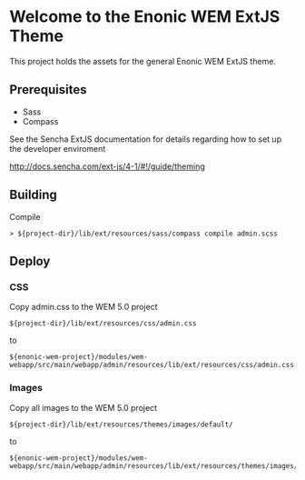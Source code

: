 # Welcome to the Enonic WEM ExtJS Theme

This project holds the assets for the general Enonic WEM ExtJS theme.

## Prerequisites
* Sass
* Compass

See the Sencha ExtJS documentation for details regarding how to set up the developer enviroment

http://docs.sencha.com/ext-js/4-1/#!/guide/theming

## Building

Compile

    > ${project-dir}/lib/ext/resources/sass/compass compile admin.scss


## Deploy

### CSS

Copy admin.css to the WEM 5.0 project

    ${project-dir}/lib/ext/resources/css/admin.css 

to

    ${enonic-wem-project}/modules/wem-webapp/src/main/webapp/admin/resources/lib/ext/resources/css/admin.css
    

### Images

Copy all images to the WEM 5.0 project

    ${project-dir}/lib/ext/resources/themes/images/default/ 

to

    ${enonic-wem-project}/modules/wem-webapp/src/main/webapp/admin/resources/lib/ext/resources/themes/images/default/


